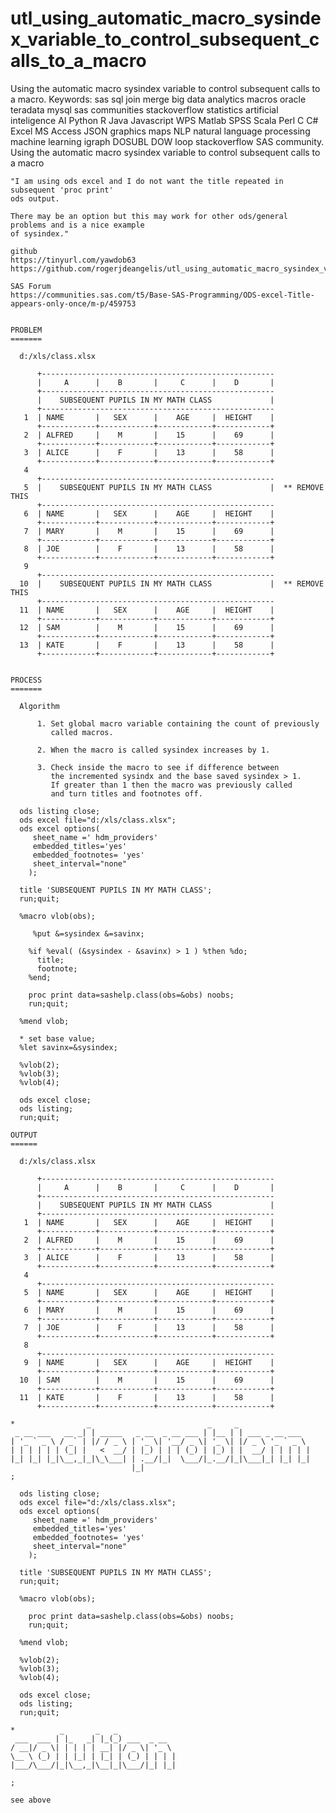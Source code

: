 # utl_using_automatic_macro_sysindex_variable_to_control_subsequent_calls_to_a_macro
Using the automatic macro sysindex variable to control subsequent calls to a macro. Keywords: sas sql join merge big data analytics macros oracle teradata mysql sas communities stackoverflow statistics artificial inteligence AI Python R Java Javascript WPS Matlab SPSS Scala Perl C C# Excel MS Access JSON graphics maps NLP natural language processing machine learning igraph DOSUBL DOW loop stackoverflow SAS community.
    Using the automatic macro sysindex variable to control subsequent calls to a macro

    "I am using ods excel and I do not want the title repeated in subsequent 'proc print'
    ods output.

    There may be an option but this may work for other ods/general problems and is a nice example
    of sysindex."

    github
    https://tinyurl.com/yawdob63
    https://github.com/rogerjdeangelis/utl_using_automatic_macro_sysindex_variable_to_control_subsequent_calls_to_a_macro

    SAS Forum
    https://communities.sas.com/t5/Base-SAS-Programming/ODS-excel-Title-appears-only-once/m-p/459753


    PROBLEM
    =======

      d:/xls/class.xlsx

          +----------------------------------------------------
          |     A      |    B       |     C      |    D       |
          +----------------------------------------------------
          |    SUBSEQUENT PUPILS IN MY MATH CLASS             |
          +----------------------------------------------------
       1  | NAME       |   SEX      |    AGE     |  HEIGHT    |
          +------------+------------+------------+------------+
       2  | ALFRED     |    M       |    15      |    69      |
          +------------+------------+------------+------------+
       3  | ALICE      |    F       |    13      |    58      |
          +------------+------------+------------+------------+
       4
          +----------------------------------------------------
       5  |    SUBSEQUENT PUPILS IN MY MATH CLASS             |  ** REMOVE THIS
          +----------------------------------------------------
       6  | NAME       |   SEX      |    AGE     |  HEIGHT    |
          +------------+------------+------------+------------+
       7  | MARY       |    M       |    15      |    69      |
          +------------+------------+------------+------------+
       8  | JOE        |    F       |    13      |    58      |
          +------------+------------+------------+------------+
       9
          +----------------------------------------------------
      10  |    SUBSEQUENT PUPILS IN MY MATH CLASS             |  ** REMOVE THIS
          +----------------------------------------------------
      11  | NAME       |   SEX      |    AGE     |  HEIGHT    |
          +------------+------------+------------+------------+
      12  | SAM        |    M       |    15      |    69      |
          +------------+------------+------------+------------+
      13  | KATE       |    F       |    13      |    58      |
          +------------+------------+------------+------------+


    PROCESS
    =======

      Algorithm

          1. Set global macro variable containing the count of previously
             called macros.

          2. When the macro is called sysindex increases by 1.

          3. Check inside the macro to see if difference between
             the incremented sysindx and the base saved sysindex > 1.
             If greater than 1 then the macro was previously called
             and turn titles and footnotes off.

      ods listing close;
      ods excel file="d:/xls/class.xlsx";
      ods excel options(
         sheet_name =' hdm_providers'
         embedded_titles='yes'
         embedded_footnotes= 'yes'
         sheet_interval="none"
        );

      title 'SUBSEQUENT PUPILS IN MY MATH CLASS';
      run;quit;

      %macro vlob(obs);

         %put &=sysindex &=savinx;

        %if %eval( (&sysindex - &savinx) > 1 ) %then %do;
          title;
          footnote;
        %end;

        proc print data=sashelp.class(obs=&obs) noobs;
        run;quit;

      %mend vlob;

      * set base value;
      %let savinx=&sysindex;

      %vlob(2);
      %vlob(3);
      %vlob(4);

      ods excel close;
      ods listing;
      run;quit;

    OUTPUT
    ======

      d:/xls/class.xlsx

          +----------------------------------------------------
          |     A      |    B       |     C      |    D       |
          +----------------------------------------------------
          |    SUBSEQUENT PUPILS IN MY MATH CLASS             |
          +----------------------------------------------------
       1  | NAME       |   SEX      |    AGE     |  HEIGHT    |
          +------------+------------+------------+------------+
       2  | ALFRED     |    M       |    15      |    69      |
          +------------+------------+------------+------------+
       3  | ALICE      |    F       |    13      |    58      |
          +------------+------------+------------+------------+
       4
          +----------------------------------------------------
       5  | NAME       |   SEX      |    AGE     |  HEIGHT    |
          +------------+------------+------------+------------+
       6  | MARY       |    M       |    15      |    69      |
          +------------+------------+------------+------------+
       7  | JOE        |    F       |    13      |    58      |
          +------------+------------+------------+------------+
       8
          +----------------------------------------------------
       9  | NAME       |   SEX      |    AGE     |  HEIGHT    |
          +------------+------------+------------+------------+
      10  | SAM        |    M       |    15      |    69      |
          +------------+------------+------------+------------+
      11  | KATE       |    F       |    13      |    58      |
          +------------+------------+------------+------------+

    *                _                          _     _
     _ __ ___   __ _| | _____   _ __  _ __ ___ | |__ | | ___ _ __ ___
    | '_ ` _ \ / _` | |/ / _ \ | '_ \| '__/ _ \| '_ \| |/ _ \ '_ ` _ \
    | | | | | | (_| |   <  __/ | |_) | | | (_) | |_) | |  __/ | | | | |
    |_| |_| |_|\__,_|_|\_\___| | .__/|_|  \___/|_.__/|_|\___|_| |_| |_|
                               |_|
    ;

      ods listing close;
      ods excel file="d:/xls/class.xlsx";
      ods excel options(
         sheet_name =' hdm_providers'
         embedded_titles='yes'
         embedded_footnotes= 'yes'
         sheet_interval="none"
        );

      title 'SUBSEQUENT PUPILS IN MY MATH CLASS';
      run;quit;

      %macro vlob(obs);

        proc print data=sashelp.class(obs=&obs) noobs;
        run;quit;

      %mend vlob;

      %vlob(2);
      %vlob(3);
      %vlob(4);

      ods excel close;
      ods listing;
      run;quit;

    *          _       _   _
     ___  ___ | |_   _| |_(_) ___  _ __
    / __|/ _ \| | | | | __| |/ _ \| '_ \
    \__ \ (_) | | |_| | |_| | (_) | | | |
    |___/\___/|_|\__,_|\__|_|\___/|_| |_|

    ;

    see above

